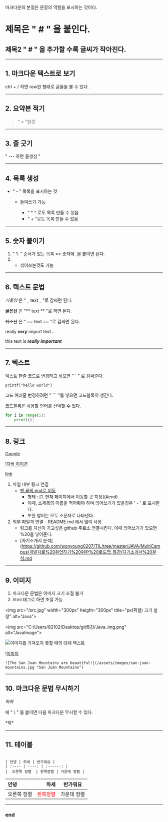 마크다운의 본질은 문장의 역할을 표시하는 것이다.

# 제목은 " # " 을 붙인다.

## 제목2 " # " 을 추가할 수록 글씨가 작아진다.

---

## 1. 마크다운 텍스트로 보기 

ctrl + / 하면 row한 형태로 글들을 볼 수 있다.

---

## 2. 요약본 적기

> " > "한것

---

## 3. 줄 긋기

" --- 하면 줄생성 "

---

## 4. 목록 생성 

- " - " 목록을 표시하는 것

  - 들여쓰기 가능

    - " \* " 로도 목록 만들 수 있음

    * " + "로도 목록 만들 수 있음

---

## 5. 숫자 붙이기

1. " 1. " 순서가 있는 목록 => 숫자에 .을 붙이면 된다.
2. - 섞어쓰는것도 가능

---

## 6. 텍스트 문법

_기울임_ 은 " _ text _ "로 감싸면 된다.

**굴은선** 은 "** text ** "로 하면 된다.

~~취소선~~ 은 " ~~ text ~~ "로 감싸면 된다.

really **_very_** import text...

this text is **_really important_**

---

## 7. 텍스트

텍스트 한줄 코드로 변경하고 싶으면 " ` " 로 감싸준다.

`printf("hello world")`

코드 여러줄 변경하려면 " ``` "를 넣으면 코드블록이 생긴다.

코드블록은 사용할 언어를 선택할 수 있다.

```python
for i in range(5):
	print(i);

```

---

## 8. 링크

[Google](http://google.com, "google link")

\![자바 아이콘](https://www.example.com/my%20great%20page)

[link](https://www.example.com/my%20great%20page)

1. 파일 내부 링크 연결
   * [맨 끝의 end로 이동](#end)
     * 형태 : \[1. 현재 페이지에서 이동할 곳 지정](#end)
     * 이때, 소제목의 이름을 적어줘야 하며 띄어쓰기가 있을경우 ' - ' 로 표시한다. 
     * 또한 영어는 모두 소문자로 나타낸다. 
2. 외부 파일과 연결 - README.md 에서 많이 사용
   - 링크를 자신이 가고싶은 github 주로소 연결시킨다. 이때 띄어쓰기가 있으면 %20을 넣어준다. 
   - \[자기소개서 분석](https://github.com/wonyoung0207/TIL/tree/master/JAVA/MultiCampus/개발자로%20취업하기%20위한%20로드맵_특강/자기소개서%20분석.md

---

## 9. 이미지

1. 마크다운 문법은 이미지 크기 조절 불가
2. html 태그로 하면 조절 가능 



\<img src="/src.jpg" width="300px" height="300px" title="px(픽셀) 크기 설정" alt="Java">

\<img src="C:/Users/82102/Desktop/git특강/Java_img.png" alt="JavaImage">

![이미지를 가져오지 못할 때의 대체 텍스트](이미지경로)

\![이미지](./images/imageName.png)

```
![The San Juan Mountains are beautiful!](/assets/images/san-juan-mountains.jpg "San Juan Mountains")
```

---

## 10. 마크다운 문법 무시하기

_하하_

에 " \ " 를 붙이면 다음 마크다운 무시할 수 있다.

\*하\*

---

## 11. 테이블

```

| 안녕 | 하세 | 반가워요 |
| :---- | ----: | :------: |
|  오른쪽 정렬  | 왼쪽정렬 | 가운데 정렬 |
```

| 안녕        |                                    하세 |  반가워요   |
| :---------- | --------------------------------------: | :---------: |
| 오른쪽 정렬 | <span style="color:red">왼쪽정렬</span> | 가운데 정렬 |

---

### end

